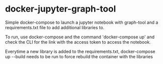 # docker-jupyter-graph-tool
Simple docker-compose to launch a jupyter notebook with graph-tool 
and a requirements.txt file to add additional libraries to.

To run, use docker-compose and the command 'docker-compose up' and check
the CLI for the link with the access token to access the notebook.

Everytime a new library is added to the requirements.txt, docker-compose up --build
needs to be run to force rebuild the container with the libraries